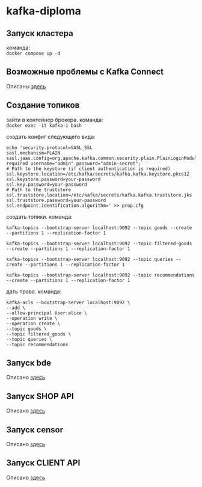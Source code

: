 # kafka-diploma

## Запуск кластера 

команда:  
`docker compose up -d`

## Возможные проблемы с Kafka Connect

Описаны [здесь](https://github.com/dayterr/kafka-diploma/blob/main/kafka-connect/README.md)


## Создание топиков

зайти в контейнер брокера. команда:  
`docker exec -it kafka-1 bash`

создать конфиг следующего вида:
```
echo 'security.protocol=SASL_SSL
sasl.mechanism=PLAIN
sasl.jaas.config=org.apache.kafka.common.security.plain.PlainLoginModule required username="admin" password="admin-secret";
# Path to the keystore (if client authentication is required)
ssl.keystore.location=/etc/kafka/secrets/kafka.kafka.keystore.pkcs12
ssl.keystore.password=your-password
ssl.key.password=your-password
# Path to the truststore
ssl.truststore.location=/etc/kafka/secrets/kafka.kafka.truststore.jks
ssl.truststore.password=your-password
ssl.endpoint.identification.algorithm=' >> prop.cfg
```

создать топики. команда:  
```
kafka-topics --bootstrap-server localhost:9092 --topic goods --create --partitions 1 --replication-factor 1
```

```
kafka-topics --bootstrap-server localhost:9092 --topic filtered-goods --create --partitions 1 --replication-factor 1
```

```
kafka-topics --bootstrap-server localhost:9092 --topic queries --create --partitions 1 --replication-factor 1
```

```
kafka-topics --bootstrap-server localhost:9092 --topic recommendations --create --partitions 1 --replication-factor 1
```

дать права. команда:  

```
kafka-acls --bootstrap-server localhost:9092 \
--add \
--allow-principal User:alice \
--operation write \
--operation create \
--topic goods \
--topic filtered_goods \
--topic queries \
--topic recommendations
```

## Запуск bde

Описано [здесь](https://github.com/dayterr/kafka-diploma/blob/main/bde/README.md)


## Запуск SHOP API

Описано [здесь](https://github.com/dayterr/kafka-diploma/blob/main/shop/README.md)


## Запуск censor

Описано [здесь](https://github.com/dayterr/kafka-diploma/blob/main/censor/README.md)


## Запуск CLIENT API

Описано [здесь](https://github.com/dayterr/kafka-diploma/blob/main/client/README.md)
